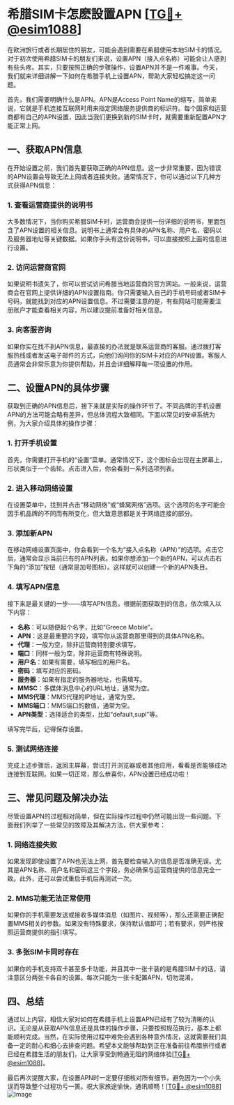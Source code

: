 # 希腊SIM卡怎麽設置APN [[TG💪+ @esim1088](https://t.me/s/esim1088)]

在欧洲旅行或者长期居住的朋友，可能会遇到需要在希腊使用本地SIM卡的情况。对于初次使用希腊SIM卡的朋友们来说，设置APN（接入点名称）可能会让人感到有些头疼。其实，只要按照正确的步骤操作，设置APN并不是一件难事。今天，我们就来详细讲解一下如何在希腊手机上设置APN，帮助大家轻松搞定这一问题。

首先，我们需要明确什么是APN。APN是Access Point Name的缩写，简单来说，它就是手机连接互联网时用来指定网络服务提供商的标识符。每个国家和运营商都有自己的APN设置，因此当我们更换到新的SIM卡时，就需要重新配置APN才能正常上网。

## 一、获取APN信息

在开始设置之前，我们首先要获取正确的APN信息。这一步非常重要，因为错误的APN设置会导致无法上网或者连接失败。通常情况下，你可以通过以下几种方式获得APN信息：

### 1. 查看运营商提供的说明书

大多数情况下，当你购买希腊SIM卡时，运营商会提供一份详细的说明书，里面包含了APN设置的相关信息。说明书上通常会有具体的APN名称、用户名、密码以及服务器地址等关键数据。如果你手头有这份说明书，可以直接按照上面的信息进行设置。

### 2. 访问运营商官网

如果说明书遗失了，你可以尝试访问希腊当地运营商的官方网站。一般来说，运营商会在官网上提供详细的APN设置指南。你只需要输入自己的手机号码或者SIM卡号码，就能找到对应的APN设置信息。不过需要注意的是，有些网站可能需要注册账户才能查看相关内容，所以建议提前准备好相关信息。

### 3. 向客服咨询

如果你实在找不到APN信息，最直接的办法就是联系运营商的客服。通过拨打客服热线或者发送电子邮件的方式，向他们询问你的SIM卡对应的APN设置。客服人员通常会非常乐意为你提供帮助，并且会详细解释每一项设置的作用。

## 二、设置APN的具体步骤

获取到正确的APN信息后，接下来就是实际的操作环节了。不同品牌的手机设置APN的方法可能会略有差异，但总体流程大致相同。下面以常见的安卓系统为例，为大家介绍具体的操作步骤：

### 1. 打开手机设置

首先，你需要打开手机的“设置”菜单。通常情况下，这个图标会出现在主屏幕上，形状类似于一个齿轮。点击进入后，你会看到一系列选项列表。

### 2. 进入移动网络设置

在设置菜单中，找到并点击“移动网络”或“蜂窝网络”选项。这个选项的名字可能会因手机品牌的不同而有所变化，但大致意思都是关于网络连接的部分。

### 3. 添加新APN

在移动网络设置页面中，你会看到一个名为“接入点名称（APN）”的选项。点击它后，通常会显示当前已有的APN列表。如果你想添加一个新的APN，可以点击右下角的“添加”按钮（通常是加号图标）。这样就可以创建一个新的APN条目。

### 4. 填写APN信息

接下来是最关键的一步——填写APN信息。根据前面获取到的信息，依次填入以下内容：

- **名称**：可以随便起个名字，比如“Greece Mobile”。
- **APN**：这是最重要的字段，填写你从运营商那里得到的具体APN名称。
- **代理**：一般为空，除非运营商特别要求填写。
- **端口**：同样一般为空，除非运营商有特殊说明。
- **用户名**：如果有需要，填写相应的用户名。
- **密码**：填写对应的密码。
- **服务器**：如果有指定的服务器地址，也需填写。
- **MMSC**：多媒体消息中心的URL地址，通常为空。
- **MMS代理**：MMS代理的IP地址，通常为空。
- **MMS端口**：MMS端口的数值，通常为空。
- **APN类型**：选择适合的类型，比如“default,supl”等。

填写完毕后，记得保存设置。

### 5. 测试网络连接

完成上述步骤后，返回主屏幕，尝试打开浏览器或者其他应用，看看是否能够成功连接到互联网。如果一切正常，那么恭喜你，APN设置已经成功啦！

## 三、常见问题及解决办法

尽管设置APN的过程相对简单，但在实际操作过程中仍然可能出现一些问题。下面我们列举了一些常见的故障及其解决方法，供大家参考：

### 1. 网络连接失败

如果发现即使设置了APN也无法上网，首先要检查输入的信息是否准确无误。尤其是APN名称、用户名和密码这三个字段，务必确保与运营商提供的信息完全一致。此外，还可以尝试重启手机后再测试一次。

### 2. MMS功能无法正常使用

如果你的手机需要发送或接收多媒体消息（如图片、视频等），那么还需要正确配置MMS相关的参数。如果没有特殊要求，保持默认值即可；若有要求，则严格按照运营商提供的指引填写。

### 3. 多张SIM卡同时存在

如果你的手机支持双卡甚至多卡功能，并且其中一张卡装的是希腊SIM卡的话，请注意区分两张卡各自的设置。每次只能为一张卡配置APN，切勿混淆。

## 四、总结

通过以上内容，相信大家对如何在希腊手机上设置APN已经有了较为清晰的认识。无论是从获取APN信息还是具体的操作步骤，只要按照规范执行，基本上都能顺利完成。当然，在实际使用过程中难免会遇到各种意外情况，这就需要我们具备一定的耐心和细心去排查问题。希望本文能够帮助到正在准备前往希腊旅行或者已经在希腊生活的朋友们，让大家享受到畅通无阻的网络体验[[TG💪+ @esim1088](https://t.me/s/esim1088)]。

最后再次提醒大家，在设置APN时一定要仔细核对所有细节，避免因为一个小失误而导致整个过程功亏一篑。祝大家旅途愉快，通讯顺畅！[[TG💪+ @esim1088](https://t.me/s/esim1088)] ![Image](https://i.postimg.cc/4NQfJmqS/Snipaste-2025-05-13-00-14-12.png)